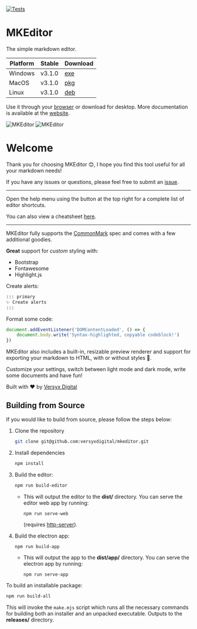 [![Tests](https://github.com/versyxdigital/mkeditor/actions/workflows/tests.yml/badge.svg)](https://github.com/versyxdigital/mkeditor/actions/workflows/tests.yml)

# MKEditor

The simple markdown editor.

| Platform    | Stable  | Download  |
| --------    | ------- | -------   |
| Windows     | v3.1.0  | [exe](https://github.com/versyxdigital/mkeditor/releases/download/v3.1.0/mkeditor-setup-v3.1.0-x86_64.zip) |
| MacOS       | v3.1.0  | [pkg](https://github.com/versyxdigital/mkeditor/releases/download/v3.1.0/mkeditor-setup-v3.1.0_x86_64.pkg) |
| Linux       | v3.1.0  | [deb](https://github.com/versyxdigital/mkeditor/releases/download/v3.1.0/mkeditor-setup-v3.1.0_amd64.deb)  |

Use it through your [browser](https://versyxdigital.github.io/mkeditor/web/) or download for desktop. More documentation is available at the [website](https://versyxdigital.github.io/mkeditor).

![MKEditor](https://versyxdigital.github.io/mkeditor/assets/demo-dark.png)
![MKEditor](https://versyxdigital.github.io/mkeditor/assets/demo.png)

# Welcome

Thank you for choosing MKEditor 😊, I hope you find this tool useful for all your markdown needs!

If you have any issues or questions, please feel free to submit an [issue](https://github.com/versyxdigital/mkeditor/issues).

---

Open the help menu using the button at the top right for a complete list of editor shortcuts.

You can also view a cheatsheet [here](https://versyxdigital.github.io/mkeditor/shortcuts).

---

MKEditor fully supports the [CommonMark](https://commonmark.org/) spec and comes with a few additional goodies.

**Great** support for _custom_ styling with:

- Bootstrap
- Fontawesome
- Highlight.js

Create alerts:

```md
::: primary
✨ Create alerts
:::
```

Format some code:

```javascript
document.addEventListener('DOMContentLoaded', () => {
    document.body.write('Syntax-highlighted, copyable codeblock!')
})
```

MKEditor also includes a built-in, resizable preview renderer and support for exporting your markdown to HTML, with or without styles 🚀.

Customize your settings, switch between light mode and dark mode, write some documents and have fun!

Built with ❤️ by [Versyx Digital](https://github.com/versyxdigital)

## Building from Source

If you would like to build from source, please follow the steps below:

1. Clone the repository
    ```sh
    git clone git@github.com:versyxdigital/mkeditor.git
    ```

2. Install dependencies
    ```sh
    npm install
    ```

3. Build the editor:
    ```sh
    npm run build-editor
    ```
      - This will output the editor to the **dist/** directory. You can serve the editor web app by running:
        ```
        npm run serve-web
        ```
        (requires [http-server](https://www.npmjs.com/package/http-server)).
4. Build the electron app:
    ```sh
    npm run build-app
    ```
      - This will output the app to the **dist/app/** directory. You can serve the electron app by running:
        ```
        npm run serve-app
        ```

To build an installable package:

```sh
npm run build-all
```

This will invoke the `make.mjs` script which runs all the necessary commands for building both an installer and an unpacked executable. Outputs to the **releases/** directory.

